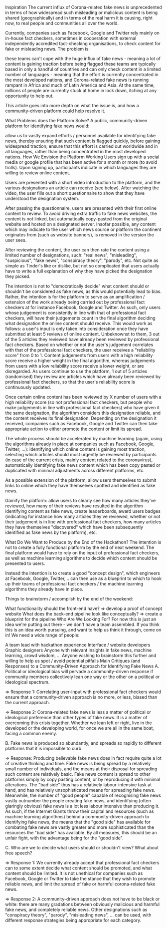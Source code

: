 Inspiration
The current influx of Corona-related fake news is unprecedented in terms of how widespread such misleading or malicious content is being shared (geographically) and in terms of the real harm it is causing, right now, to real people and communities all over the world.

Currently, companies such as Facebook, Google and Twitter rely mainly on in-house fact checkers, sometimes in cooperation with external independently accredited fact-checking organisations, to check content for fake or misleading news. The problem is:

these teams can't cope with the huge influx of fake news - meaning a lot of content is gaining traction before being flagged
these teams are typically based in only a handful of countries and can only check content in a limited number of languages - meaning that the effort is currently concentrated in the most developed nations, and Corona-related fake news is running rampant in Africa and much of Latin America and Asia.
At the same time, millions of people are currently stuck at home in lock down, itching at any opportunity to help out.

This article goes into more depth on what the issue is, and how a community-driven platform could help resolve it.

What Problems does the Platform Solve?
A public, community-driven platform for identifying fake news would:

allow us to vastly expand efforts / personnel available for identifying fake news, thereby ensuring that such content is flagged quickly, before gaining widespread traction;
ensure that this effort is carried out worldwide and in all languages, rather than being concentrated in the most developed nations.
How We Envision the Platform Working
Users sign up with a social media or google profile that has been active for a month or more (to avoid trolls). Upon signing up, participants indicate in which languages they are willing to review online content.

Users are presented with a short video introduction to the platform, and the various designations an article can receive (see below). After watching the video, the user fills out a short questionnaire to show that they have understood the designation system.

After passing the questionnaire, users are presented with their first online content to review. To avoid driving extra traffic to fake news websites, the content is not linked, but automatically copy-pasted from the original website and hosted on a designated server. Insofar possible, any content which may indicate to the user which news source or platform the continent originates from (such as website banners), is removed in the version the user sees.

After reviewing the content, the user can then rate the content using a limited number of designations, such: "real news", "misleading", "suspicious", "fake news", "conspiracy theory", "parody", etc. Not quite as simple as Tinder's like or dislike, but not so complicated that users actually have to write a full explanation of why they have picked the designation they picked.

The intention is not to "democratically decide" what content should or shouldn't be considered as fake news, as this would potentially lead to bias. Rather, the intention is for the platform to serve as an amplification / extension of the work already being carried out by professional fact checkers at for instance Facebook, Google and Twitter. As such, only users whose judgement is consistently in line with that of professional fact checkers, will have their judgements count in the final algorithm deciding what designation the online content should receive. This would work as follows: a user's input is only taken into consideration once they have submitted at least 5 reviews of online content. Unbeknownst to them, 3 out of the 5 articles they reviewed have already been reviewed by professional fact checkers. Based on whether or not the user's judgement correlates with that of the professional fact checkers, the user receives a "reliability score" from 0 to 1. Content judgements from users with a high reliability score receive a higher weight in the final algorithm, whereas judgements from users with a low reliability score receive a lower weight, or are disregarded. As users continue to use the platform, 1 out of 5 articles (randomised) they review are articles which have already been reviewed by professional fact checkers, so that the user's reliability score is continuously updated.

Once certain online content has been reviewed by X number of users with a high reliability score (so not professional fact checkers, but people who make judgements in line with professional fact checkers) who have given it the same designation, the algorithm considers this designation reliable, and the content receives its final designation. Depending on the designation it received, companies such as Facebook, Google and Twitter can then take appropriate action to either promote the content or limit its spread.

The whole process should be accelerated by machine learning (again, using the algorithms already in place at companies such as Facebook, Google, Twitter, ...): identifying which online content is gaining most traction, selecting which articles should most urgently be reviewed by participants (in case of the current crisis, mainly content related to the coronavirus), automatically identifying fake news content which has been copy pasted or duplicated with minimal adjustments across different platforms, etc.

As a possible extension of the platform, allow users themselves to submit links to online which they have themselves spotted and identified as fake news.

Gamify the platform: allow users to clearly see how many articles they've reviewed, how many of their reviews have resulted in the algorithm identifying content as fake news, create leaderboards, award users badges (indicating for instance how many articles they've reviewed, whether or not their judgement is in line with professional fact checkers, how many articles they have themselves "discovered" which have been subsequently identified as fake news by the platform), etc.

What Do We Want to Produce by the End of the Hackathon?
The intention is not to create a fully functional platform by the end of next weekend. The final platform would have to rely on the input of professional fact checkers, as well as machine learning algorithms to decide which content should be presented to users.

Instead the intention is to create a good "concept design", which engineers at Facebook, Google, Twitter, .. can then use as a blueprint to which to hook up their teams of professional fact checkers / the machine learning algorithms they already have in place.

Things to brainstorm / accomplish by the end of the weekend:

What functionality should the front-end have? => develop a proof of concept website
What does the back-end pipeline look like conceptually? => create a blueprint for the pipeline
Who Are We Looking For?
For now this is just an idea we're putting out there - we don't have a team assembled. If you think this is an idea worth pursuing, and want to help us think it through, come on in! We need a wide range of people:

A team lead with hackathon experience
Interface / website developers
Graphic designers
Anyone with relevant insights in fake news, machine learning, crowd wisdom, ...
Anyone wishing to brainstorm this further and willing to help us spot / avoid potential pitfalls
Main Critiques (and Responses) to a Community-Driven Approach for Identifying Fake News
A. Political or ideological bias will pervade a community-driven response if community members collectively lean one way or the other on a political or ideological spectrum.

=> Response 1: Correlating user-input with professional fact checkers would ensure that a community-driven approach is no more, or less, biased than the current approach.

=> Response 2: Corona-related fake news is less a matter of political or ideological preference than other types of fake news. It is a matter of overcoming this crisis together. Whether we lean left or right, live in the developed or the developing world, for once we are all in the same boat, facing a common enemy.

B. Fake news is produced so abundantly, and spreads so rapidly to different platforms that it is impossible to curb.

=> Response: Producing believable fake news does in fact require quite a lot of creative thinking and time. Fake news is being spread by a relatively small number of individuals, and the means at their disposal for spreading such content are relatively basic. Fake news content is spread to other platforms simply by copy pasting content, or by reproducing it with minimal alterations. The "bad side" thus has a relatively labour-intensive task at hand, and has relatively unsophisticated means for spreading fake news. Meanwhile, the number of "good people" capable of recognising fake news vastly outnumber the people creating fake news, and identifying (often glaringly obvious) fake news is a lot less labour intensive than producing it. As such, if the Internet Giants throw their capital and resources (such as machine learning algorithms) behind a community-driven approach to identifying fake news, the means that the "good side" has available for combating fake news are vastly greater and more sophisticated than the resources the "bad side" has available. By all measures, this should be an unfair fight, with the advantage being for the "good side".

C. Who are we to decide what users should or shouldn't view? What about free speech?

=> Response 1: We currently already accept that professional fact checkers can to some extent decide what content should be promoted, and what content should be limited. It is not unethical for companies such as Facebook, Google or Twitter to take the stance that they wish to promote reliable news, and limit the spread of fake or harmful corona-related fake news.

=> Response 2: A community-driven approach does not have to be black or white: there are many gradations between obviously malicious and harmful fake news, and completely reliable news. Other designations such as "conspiracy theory", "parody", "misleading news", ... can be used, with different response strategies being appropriate for each category.